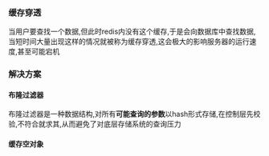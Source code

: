 
### 缓存穿透

当用户要查找一个数据,但此时redis内没有这个缓存,于是会向数据库中查找数据,当短时间大量出现这样的情况就被称为缓存穿透,这会极大的影响服务器的运行速度,甚至可能宕机

### 解决方案

#### 布隆过滤器
布隆过滤器是一种数据结构,对所有**可能查询的参数**以hash形式存储,在控制层先校验,不符合就求其,从而避免了对底层存储系统的查询压力

#### 缓存空对象


